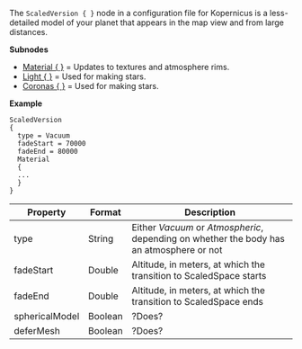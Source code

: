 The `ScaledVersion { }` node in a configuration file for Kopernicus is a less-detailed model of your planet that appears in the map view and from large distances.


**Subnodes**
* [Material { }](https://github.com/Kopernicus/Kopernicus/wiki/Material) = Updates to textures and atmosphere rims.
* [Light { }](/main/ScaledVersion/Light.md) = Used for making stars.
* [Coronas { }](/main/ScaledVersion/Coronas.md) = Used for making stars.

**Example**
```
ScaledVersion
{
  type = Vacuum
  fadeStart = 70000
  fadeEnd = 80000
  Material
  {
  ...
  }
}
```

|Property|Format|Description|
|--------|------|-----------|
|type|String|Either _Vacuum_ or _Atmospheric_, depending on whether the body has an atmosphere or not|
|fadeStart|Double|Altitude, in meters, at which the transition to ScaledSpace starts|
|fadeEnd|Double|Altitude, in meters, at which the transition to ScaledSpace ends|
|sphericalModel|Boolean|?Does?|
|deferMesh|Boolean|?Does?|
